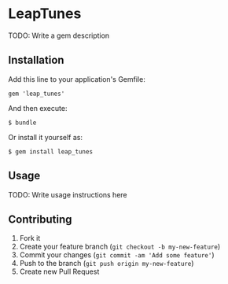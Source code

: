 # LeapTunes

TODO: Write a gem description

## Installation

Add this line to your application's Gemfile:

    gem 'leap_tunes'

And then execute:

    $ bundle

Or install it yourself as:

    $ gem install leap_tunes

## Usage

TODO: Write usage instructions here

## Contributing

1. Fork it
2. Create your feature branch (`git checkout -b my-new-feature`)
3. Commit your changes (`git commit -am 'Add some feature'`)
4. Push to the branch (`git push origin my-new-feature`)
5. Create new Pull Request

